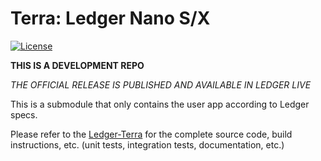 # Terra: Ledger Nano S/X
[![License](https://img.shields.io/badge/License-Apache%202.0-blue.svg)](https://opensource.org/licenses/Apache-2.0)

**THIS IS A DEVELOPMENT REPO**

*THE OFFICIAL RELEASE IS PUBLISHED AND AVAILABLE IN LEDGER LIVE*

This is a submodule that only contains the user app according to Ledger specs.

Please refer to the [Ledger-Terra](https://github.com/terra-project/ledger-terra) for the complete source code, build instructions, etc. (unit tests, integration tests, documentation, etc.)  
